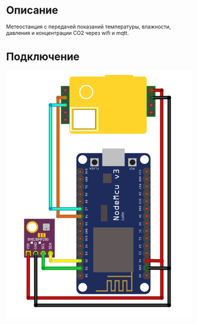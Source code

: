 # Описание
Метеостанция с передачей показаний температуры, влажности, давления и концентрации CO2 через wifi и mqtt.

# Подключение
![Схема подключения](schema.PNG)
